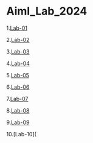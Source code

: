 # Aiml_Lab_2024
1.[Lab-01](https://github.com/SaiSupraja2004/Aiml_Lab_2024/blob/main/LAB_01.ipynb)

2.[Lab-02](https://github.com/SaiSupraja2004/Aiml_Lab_2024/blob/main/LAB_02.ipynb)

3.[Lab-03](https://github.com/SaiSupraja2004/Aiml_Lab_2024/blob/main/Lab03-AIML.ipynb)

4.[Lab-04](https://github.com/SaiSupraja2004/Aiml_Lab_2024/blob/main/Lab_4-checkpoint.ipynb)

5.[Lab-05](https://github.com/SaiSupraja2004/Aiml_Lab_2024/blob/main/Lab-5.ipynb)

6.[Lab-06](https://github.com/SaiSupraja2004/Aiml_Lab_2024/blob/main/Aiml_lab06%20(1).ipynb)

7.[Lab-07](https://github.com/SaiSupraja2004/Aiml_Lab_2024/blob/main/lab7.py)

8.[Lab-08](https://github.com/SaiSupraja2004/Aiml_Lab_2024/blob/main/Lab_08.ipynb)

9.[Lab-09](https://github.com/SaiSupraja2004/Aiml_Lab_2024/blob/main/Lab_09.ipynb)

10.[Lab-10](
